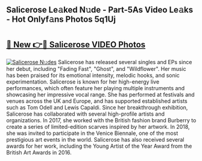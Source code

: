 ## Salicerose Le𝚊ked N𝚞de - Part-5As Video Le𝚊ks - Hot Onlyf𝚊ns Photos 5q1Uj

# <h2><a href="http://ab14020.deff.icu/?id=Salicerose">🔗 New 👉🔴 Salicerose VIDEO Photos</a></h2>

[![Salicerose N𝚞des](https://i.imgur.com/rIISA9y.gif)](http://ab14020.deff.icu/?id=Salicerose)
Salicerose has released several singles and EPs since her debut, including "Fading Fast", "Ghost", and "Wildflower". Her music has been praised for its emotional intensity, melodic hooks, and sonic experimentation. Salicerose is known for her high-energy live performances, which often feature her playing multiple instruments and showcasing her impressive vocal range. She has performed at festivals and venues across the UK and Europe, and has supported established artists such as Tom Odell and Lewis Capaldi. Since her breakthrough exhibition, Salicerose has collaborated with several high-profile artists and organizations. In 2017, she worked with the British fashion brand Burberry to create a series of limited-edition scarves inspired by her artwork. In 2018, she was invited to participate in the Venice Biennale, one of the most prestigious art events in the world. Salicerose has also received several awards for her work, including the Young Artist of the Year Award from the British Art Awards in 2016.
